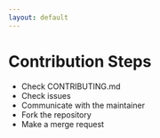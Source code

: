 ```yaml
---
layout: default
---
```


# Contribution Steps

- Check CONTRIBUTING.md
- Check issues
- Communicate with the maintainer
- Fork the repository
- Make a merge request
